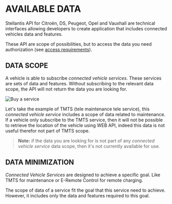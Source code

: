 # AVAILABLE DATA

Stellantis API for Citroën, DS, Peugeot, Opel and Vauxhall are technical interfaces allowing developers to create application that includes connected vehicles data and features.

These API are scope of possibilities, but to access the data you need authorization (see [access requirements]({{site.baseurl}}/connected-vehicles/access-requirements/)).

## DATA SCOPE

A vehicle is able to subscribe *connected vehicle services*. These services are sets of data and features. Without subscribing to the relevant data scope, the API will not return the data you are looking for.

![Buy a service]({{site.baseurl}}/assets/images/services-store.jpg)

Let's take the example of TMTS (tele maintenance tele service), this *connected vehicle service* includes a scope of data related to maintenance. If a vehicle only subscribe to the TMTS service, then it will not be possible to retrieve the location of the vehicle using WEB API, indeed this data is not useful therefor not part of TMTS scope.

> **Note:** if the data you are looking for is not part of any *connected vehicle service* data scope, then it's not currently available for use.


##  DATA MINIMIZATION

*Connected Vehicle Services* are designed to achieve a specific goal. Like TMTS for maintenance or E-Remote Control for remote charging.

The scope of data of a service fit the goal that this service need to achieve. However, it includes only the data and features required to this goal.
